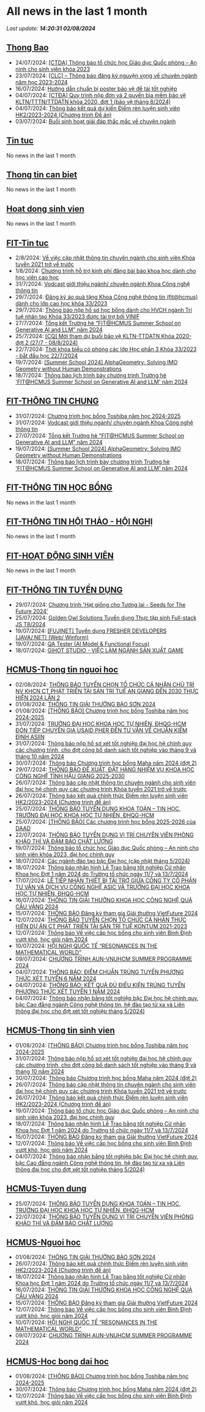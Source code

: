 # All news in the last 1 month 
_Last update: **14:20:31 02/08/2024**_
## [Thong Bao](https://www.ctda.hcmus.edu.vn/vi/thong-bao/)
* 24/07/2024: [[CTDA] Thông báo tổ chức học Giáo dục Quốc phòng – An ninh cho sinh viên khóa 2023](https://www.ctda.hcmus.edu.vn/vi/2024/07/thong-bao-to-chuc-hoc-giao-duc-quoc-phong-an-ninh-cho-sinh-vien-khoa-2023/)
* 23/07/2024: [[CLC] – Thông báo đăng ký nguyện vọng về chuyên ngành năm học 2023-2024](https://www.ctda.hcmus.edu.vn/vi/2024/07/clc-thong-bao-dang-ky-nguyen-vong-ve-chuyen-nganh-nam-hoc-2023-2024/)
* 16/07/2024: [Hướng dẫn chuẩn bị poster bảo vệ đề tài tốt nghiệp](https://www.ctda.hcmus.edu.vn/vi/2024/07/huong-dan-chuan-bi-poster-bao-ve-de-tai-tot-nghiep/)
* 04/07/2024: [[CTĐA] Quy trình nộp đơn và 2 quyển bìa mềm bảo vệ KLTN/TTTN/TTDATN khóa 2020, đợt 1 (bảo vệ tháng 8/2024)](https://www.ctda.hcmus.edu.vn/vi/2024/07/ctda-quy-trinh-nop-don-va-2-quyen-bia-mem-bao-ve-kltn-tttn-ttdatn-khoa-2020-dot-1-bao-ve-thang-8-2024/)
* 04/07/2024: [Thông báo kết quả dự kiến Điểm rèn luyện sinh viên HK2/2023-2024 (Chương trình Đề án)](https://www.ctda.hcmus.edu.vn/vi/2024/07/thong-bao-ket-qua-du-kien-diem-ren-luyen-sinh-vien-hk2-2023-2024-chuong-trinh-de-an/)
* 03/07/2024: [Buổi sinh hoạt giải đáp thắc mắc về chuyên ngành](https://www.ctda.hcmus.edu.vn/vi/2024/07/buoi-sinh-hoat-giai-dap-thac-mac-ve-chuyen-nganh/)
## [Tin tuc](https://www.ctda.hcmus.edu.vn/vi/tin-tuc/)
No news in the last 1 month
## [Thong tin can biet](https://www.ctda.hcmus.edu.vn/vi/goc-sinh-vien/thong-tin-can-biet/)
No news in the last 1 month
## [Hoat dong sinh vien](https://www.ctda.hcmus.edu.vn/vi/goc-sinh-vien/hoat-dong-sinh-vien/)
No news in the last 1 month
## [FIT-Tin tuc](https://www.fit.hcmus.edu.vn/vn/Default.aspx?tabid=36)
* 2/8/2024: [Về việc cập nhật thông tin chuyên ngành cho sinh viên Khóa tuyển 2021 trở về trước](https://www.fit.hcmus.edu.vn/vn/Default.aspx?tabid=292&newsid=16306)
* 1/8/2024: [Chương trình hỗ trợ kinh phí đăng bài báo khoa học dành cho học viên cao học](https://www.fit.hcmus.edu.vn/vn/Default.aspx?tabid=292&newsid=16305)
* 31/7/2024: [Vodcast giới thiệu ngành/ chuyên ngành Khoa Công nghệ thông tin](https://www.fit.hcmus.edu.vn/vn/Default.aspx?tabid=292&newsid=16303)
* 29/7/2024: [Đăng ký áo quà tặng Khoa Công nghệ thông tin (fit@hcmus) dành cho lớp cao học khóa 33/2023](https://www.fit.hcmus.edu.vn/vn/Default.aspx?tabid=292&newsid=16302)
* 29/7/2024: [Thông báo nộp hồ sơ học bổng dành cho HVCH ngành Trí tuệ nhân tạo Khóa 33/2023 được tài trợ bởi VINIF](https://www.fit.hcmus.edu.vn/vn/Default.aspx?tabid=292&newsid=16301)
* 27/7/2024: [Tổng kết Trường hè “FIT@HCMUS Summer School on Generative AI and LLM” năm 2024](https://www.fit.hcmus.edu.vn/vn/Default.aspx?tabid=292&newsid=16299)
* 25/7/2024: [[CQ] Mời tham dự buổi bảo vệ KLTN-TTDATN Khóa 2020- đợt 2 (27/7 - 08/8/2024)](https://www.fit.hcmus.edu.vn/vn/Default.aspx?tabid=292&newsid=16296)
* 22/7/2024: [Thời khóa biểu có phòng các lớp Học phần 3 Khóa 33/2023 - bắt đầu học 22/7/2024](https://www.fit.hcmus.edu.vn/vn/Default.aspx?tabid=292&newsid=16293)
* 19/7/2024: [[Summer School 2024] AlphaGeometry: Solving IMO Geometry without Human Demonstrations](https://www.fit.hcmus.edu.vn/vn/Default.aspx?tabid=292&newsid=16291)
* 18/7/2024: [Thông báo lịch trình bày chương trình Trường hè 'FIT@HCMUS Summer School on Generative AI and LLM' năm 2024](https://www.fit.hcmus.edu.vn/vn/Default.aspx?tabid=292&newsid=16288)
## [FIT-THÔNG TIN CHUNG](https://www.fit.hcmus.edu.vn/vn/Default.aspx?tabid=53)
* 31/07/2024: [Chương trình học bổng Toshiba năm học 2024-2025](https://www.fit.hcmus.edu.vn/vn/Default.aspx?tabid=292&newsid=16304)
* 31/07/2024: [Vodcast giới thiệu ngành/ chuyên ngành Khoa Công nghệ thông tin](https://www.fit.hcmus.edu.vn/vn/Default.aspx?tabid=292&newsid=16303)
* 27/07/2024: [Tổng kết Trường hè “FIT@HCMUS Summer School on Generative AI and LLM” năm 2024](https://www.fit.hcmus.edu.vn/vn/Default.aspx?tabid=292&newsid=16299)
* 19/07/2024: [[Summer School 2024] AlphaGeometry: Solving IMO Geometry without Human Demonstrations](https://www.fit.hcmus.edu.vn/vn/Default.aspx?tabid=292&newsid=16291)
* 18/07/2024: [Thông báo lịch trình bày chương trình Trường hè 'FIT@HCMUS Summer School on Generative AI and LLM' năm 2024](https://www.fit.hcmus.edu.vn/vn/Default.aspx?tabid=292&newsid=16288)
## [FIT-THÔNG TIN HỌC BỔNG](https://www.fit.hcmus.edu.vn/vn/Default.aspx?tabid=53)
No news in the last 1 month
## [FIT-THÔNG TIN HỘI THẢO - HỘI NGHỊ](https://www.fit.hcmus.edu.vn/vn/Default.aspx?tabid=53)
No news in the last 1 month
## [FIT-HOẠT ĐỘNG SINH VIÊN](https://www.fit.hcmus.edu.vn/vn/Default.aspx?tabid=53)
No news in the last 1 month
## [FIT-THÔNG TIN TUYỂN DỤNG](https://www.fit.hcmus.edu.vn/vn/Default.aspx?tabid=53)
* 29/07/2024: [Chương trình 'Hạt giống cho Tương lai - Seeds for The Future 2024'](https://www.fit.hcmus.edu.vn/vn/Default.aspx?tabid=292&newsid=16300)
* 25/07/2024: [Golden Owl Solutions Tuyển dụng Thực tập sinh Full-stack JS T8/2024](https://www.fit.hcmus.edu.vn/vn/Default.aspx?tabid=292&newsid=16297)
* 19/07/2024: [[FUJINET] Tuyển dụng FRESHER DEVELOPERS (JAVA/.NET) (Web/ Winform)](https://www.fit.hcmus.edu.vn/vn/Default.aspx?tabid=292&newsid=16292)
* 19/07/2024: [QA Tester (AI Model & Functional Focus)](https://www.fit.hcmus.edu.vn/vn/Default.aspx?tabid=292&newsid=16290)
* 18/07/2024: [GIHOT STUDIO - VIỆC LÀM NGÀNH SẢN XUẤT GAME](https://www.fit.hcmus.edu.vn/vn/Default.aspx?tabid=292&newsid=16286)
## [HCMUS-Thong tin nguoi hoc](https://hcmus.edu.vn/thong-tin-danh-cho-nguoi-hoc/)
* 02/08/2024: [THÔNG BÁO TUYỂN CHỌN TỔ CHỨC CÁ NHÂN CHỦ TRÌ NV KHCN CT PHÁT TRIỂN TÀI SẢN TRÍ TUỆ AN GIANG ĐẾN 2030 THỰC HIỆN 2024 LẦN 2](https://hcmus.edu.vn/thong-bao-tuyen-chon-to-chuc-ca-nhan-chu-tri-nv-khcn-ct-phat-trien-tai-san-tri-tue-an-giang-den-2030-thuc-hien-2024-lan-2/)
* 01/08/2024: [THÔNG TIN GIẢI THƯỞNG BẢO SƠN 2024](https://hcmus.edu.vn/thong-tin-giai-thuong-bao-son-2024/)
* 01/08/2024: [[THÔNG BÁO] Chương trình học bổng Toshiba năm học 2024-2025](https://hcmus.edu.vn/thong-bao-chuong-trinh-hoc-bong-toshiba-nam-hoc-2024-2025/)
* 31/07/2024: [TRƯỜNG ĐẠI HỌC KHOA HỌC TỰ NHIÊN, ĐHQG-HCM ĐÓN TIẾP CHUYÊN GIA USAID PHER ĐẾN TƯ VẤN VỀ CHUẨN KIỂM ĐỊNH ASIIN](https://hcmus.edu.vn/truong-dai-hoc-khoa-hoc-tu-nhien-dhqg-hcm-don-tiep-chuyen-gia-usaid-pher-den-tu-van-ve-chuan-kiem-dinh-asiin/)
* 31/07/2024: [Thông báo nộp hồ sơ xét tốt nghiệp đại học hệ chính quy các chương trình, cho đợt công bố danh sách tốt nghiệp vào tháng 9 và tháng 10 năm 2024](https://hcmus.edu.vn/thong-bao-nop-ho-so-xet-tot-nghiep-dai-hoc-he-chinh-quy-cac-chuong-trinh-cho-dot-cong-bo-danh-sach-tot-nghiep-vao-thang-9-va-thang-10-nam-2024/)
* 30/07/2024: [Thông báo Chương trình học bổng Maha năm 2024 (đợt 2)](https://hcmus.edu.vn/thong-bao-chuong-trinh-hoc-bong-maha-nam-2024-dot-2/)
* 29/07/2024: [THÔNG BÁO ĐỀ XUẤT, ĐẶT HÀNG NHIỆM VỤ KHOA HỌC CÔNG NGHỆ TỈNH HẬU GIANG 2025-2030](https://hcmus.edu.vn/thong-bao-de-xuat-dat-hang-nhiem-vu-khoa-hoc-cong-nghe-tinh-hau-giang-2025-2030/)
* 26/07/2024: [Thông báo cập nhật thông tin chuyên ngành cho sinh viên đại học hệ chính quy các chương trình Khóa tuyển 2021 trở về trước](https://hcmus.edu.vn/thong-bao-cap-nhat-thong-tin-chuyen-nganh-cho-sinh-vien-dai-hoc-he-chinh-quy-cac-chuong-trinh-khoa-tuyen-2021-tro-ve-truoc/)
* 26/07/2024: [Thông báo kết quả chính thức Điểm rèn luyện sinh viên HK2/2023-2024 (Chương trình đề án)](https://hcmus.edu.vn/thong-bao-ket-qua-chinh-thuc-diem-ren-luyen-sinh-vien-hk2-2023-2024-ctda/)
* 25/07/2024: [THÔNG BÁO TUYỂN DỤNG KHOA TOÁN – TIN HỌC, TRƯỜNG ĐẠI HỌC KHOA HỌC TỰ NHIÊN, ĐHQG-HCM](https://hcmus.edu.vn/thong-bao-tuyen-dung-khoa-toan-tin-hoc-truong-dai-hoc-khoa-hoc-tu-nhien-dhqg-hcm/)
* 25/07/2024: [[THÔNG BÁO] Các chương trình học bổng 2025-2026 của DAAD](https://hcmus.edu.vn/thong-bao-cac-chuong-trinh-hoc-bong-2025-2026-cua-daad/)
* 22/07/2024: [THÔNG BÁO TUYỂN DỤNG VỊ TRÍ CHUYÊN VIÊN PHÒNG KHẢO THÍ VÀ ĐẢM BẢO CHẤT LƯỢNG](https://hcmus.edu.vn/thong-bao-tuyen-dung-vi-tri-chuyen-vien-phong-khao-thi-va-dam-bao-chat-luong/)
* 19/07/2024: [Thông báo tổ chức học Giáo dục Quốc phòng – An ninh cho sinh viên khóa 2023, đại học chính quy](https://hcmus.edu.vn/thong-bao-to-chuc-hoc-giao-duc-quoc-phong-an-ninh-cho-sinh-vien-khoa-2023-dai-hoc-chinh-quy/)
* 18/07/2024: [Các ngành đào tạo bậc Đại học (cập nhật tháng 5/2024)](https://hcmus.edu.vn/cac-nganh-dao-tao-bac-dai-hoc/)
* 18/07/2024: [Thông báo nhận hình Lễ Trao bằng tốt nghiệp Cử nhân Khoa học Đợt 1 năm 2024 do Trường tổ chức ngày 11/7 và 13/7/2024](https://hcmus.edu.vn/thong-bao-nhan-hinh-le-trao-bang-tot-nghiep-cu-nhan-khoa-hoc-nam-dot-1-nam-2024-do-truong-to-chuc-ngay-11-7-va-13-7-2024/)
* 17/07/2024: [LỄ TIẾP NHẬN THIẾT BỊ TÀI TRỢ GIỮA CÔNG TY CỔ PHẦN TƯ VẤN VÀ DỊCH VỤ CÔNG NGHỆ ASIC VÀ TRƯỜNG ĐẠI HỌC KHOA HỌC TỰ NHIÊN, ĐHQG-HCM](https://hcmus.edu.vn/le-tiep-nhan-thiet-bi-tai-tro-giua-cong-ty-co-phan-tu-van-va-dich-vu-cong-nghe-asic-va-truong-dai-hoc-khoa-hoc-tu-nhien-dhqg-hcm/)
* 16/07/2024: [THÔNG TIN GIẢI THƯỞNG KHOA HỌC CÔNG NGHỆ QUẢ CẦU VÀNG 2024](https://hcmus.edu.vn/thong-tin-giai-thuong-khoa-hoc-cong-nghe-qua-cau-vang-2024/)
* 15/07/2024: [THÔNG BÁO Đăng ký tham gia Giải thưởng VietFuture 2024](https://hcmus.edu.vn/thong-bao-dang-ky-tham-gia-giai-thuong-vietfuture-2024/)
* 12/07/2024: [THÔNG BÁO TUYỂN CHỌN TỔ CHỨC CÁ NHÂN THỰC HIỆN DỰ ÁN CT PHÁT TRIỂN TÀI SẢN TRÍ TUỆ KONTUM 2021-2023](https://hcmus.edu.vn/thong-bao-tuyen-chon-to-chuc-ca-nhan-thuc-hien-du-an-ct-phat-trien-tai-san-tri-tue-kontum-2021-2023/)
* 12/07/2024: [Thông báo Về việc cấp học bổng cho sinh viên Bình Định vượt khó, học giỏi năm 2024](https://hcmus.edu.vn/thong-bao-ve-viec-cap-hoc-bong-cho-sinh-vien-binh-dinh-vuot-kho-hoc-gioi-nam-2024/)
* 10/07/2024: [HỘI NGHỊ QUỐC TẾ “RESONANCES IN THE MATHEMATICAL WORLD”](https://hcmus.edu.vn/hoi-nghi-quoc-te-resonances-in-the-mathematical-world/)
* 09/07/2024: [CHƯƠNG TRÌNH AUN-VNUHCM SUMMER PROGRAMME 2024](https://hcmus.edu.vn/chuong-trinh-aun-vnuhcm-summer-programme-2024/)
* 04/07/2024: [THÔNG BÁO: ĐIỂM CHUẨN TRÚNG TUYỂN PHƯƠNG THỨC XÉT TUYỂN 6 NĂM 2024](https://hcmus.edu.vn/thong-bao-diem-chuan-trung-tuyen-phuong-thuc-xet-tuyen-6-nam-2024/)
* 04/07/2024: [THÔNG BÁO: KẾT QUẢ ĐỦ ĐIỀU KIỆN TRÚNG TUYỂN PHƯƠNG THỨC XÉT TUYỂN 1 NĂM 2024](https://hcmus.edu.vn/thong-bao-ket-qua-du-dieu-kien-trung-tuyen-phuong-thuc-xet-tuyen-1-nam-2024/)
* 04/07/2024: [Thông báo nhận bằng tốt nghiệp bậc Đại học hệ chính quy, bậc Cao đẳng ngành Công nghệ thông tin, hệ đào tạo từ xa và Liên thông đại học cho đợt xét tốt nghiệp tháng 5/2024)](https://hcmus.edu.vn/thong-bao-nhan-bang-tot-nghiep-bac-dai-hoc-he-chinh-quy-bac-cao-dang-nganh-cong-nghe-thong-tin-he-dao-tao-tu-xa-va-lien-thong-dai-hoc-cho-dot-xet-tot-nghiep-thang-5-2024/)
## [HCMUS-Thong tin sinh vien](https://hcmus.edu.vn/category/dao-tao/dai-hoc/thong-tin-danh-cho-sinh-vien/)
* 01/08/2024: [[THÔNG BÁO] Chương trình học bổng Toshiba năm học 2024-2025](https://hcmus.edu.vn/thong-bao-chuong-trinh-hoc-bong-toshiba-nam-hoc-2024-2025/)
* 31/07/2024: [Thông báo nộp hồ sơ xét tốt nghiệp đại học hệ chính quy các chương trình, cho đợt công bố danh sách tốt nghiệp vào tháng 9 và tháng 10 năm 2024](https://hcmus.edu.vn/thong-bao-nop-ho-so-xet-tot-nghiep-dai-hoc-he-chinh-quy-cac-chuong-trinh-cho-dot-cong-bo-danh-sach-tot-nghiep-vao-thang-9-va-thang-10-nam-2024/)
* 30/07/2024: [Thông báo Chương trình học bổng Maha năm 2024 (đợt 2)](https://hcmus.edu.vn/thong-bao-chuong-trinh-hoc-bong-maha-nam-2024-dot-2/)
* 26/07/2024: [Thông báo cập nhật thông tin chuyên ngành cho sinh viên đại học hệ chính quy các chương trình Khóa tuyển 2021 trở về trước](https://hcmus.edu.vn/thong-bao-cap-nhat-thong-tin-chuyen-nganh-cho-sinh-vien-dai-hoc-he-chinh-quy-cac-chuong-trinh-khoa-tuyen-2021-tro-ve-truoc/)
* 26/07/2024: [Thông báo kết quả chính thức Điểm rèn luyện sinh viên HK2/2023-2024 (Chương trình đề án)](https://hcmus.edu.vn/thong-bao-ket-qua-chinh-thuc-diem-ren-luyen-sinh-vien-hk2-2023-2024-ctda/)
* 19/07/2024: [Thông báo tổ chức học Giáo dục Quốc phòng – An ninh cho sinh viên khóa 2023, đại học chính quy](https://hcmus.edu.vn/thong-bao-to-chuc-hoc-giao-duc-quoc-phong-an-ninh-cho-sinh-vien-khoa-2023-dai-hoc-chinh-quy/)
* 18/07/2024: [Thông báo nhận hình Lễ Trao bằng tốt nghiệp Cử nhân Khoa học Đợt 1 năm 2024 do Trường tổ chức ngày 11/7 và 13/7/2024](https://hcmus.edu.vn/thong-bao-nhan-hinh-le-trao-bang-tot-nghiep-cu-nhan-khoa-hoc-nam-dot-1-nam-2024-do-truong-to-chuc-ngay-11-7-va-13-7-2024/)
* 15/07/2024: [THÔNG BÁO Đăng ký tham gia Giải thưởng VietFuture 2024](https://hcmus.edu.vn/thong-bao-dang-ky-tham-gia-giai-thuong-vietfuture-2024/)
* 12/07/2024: [Thông báo Về việc cấp học bổng cho sinh viên Bình Định vượt khó, học giỏi năm 2024](https://hcmus.edu.vn/thong-bao-ve-viec-cap-hoc-bong-cho-sinh-vien-binh-dinh-vuot-kho-hoc-gioi-nam-2024/)
* 04/07/2024: [Thông báo nhận bằng tốt nghiệp bậc Đại học hệ chính quy, bậc Cao đẳng ngành Công nghệ thông tin, hệ đào tạo từ xa và Liên thông đại học cho đợt xét tốt nghiệp tháng 5/2024)](https://hcmus.edu.vn/thong-bao-nhan-bang-tot-nghiep-bac-dai-hoc-he-chinh-quy-bac-cao-dang-nganh-cong-nghe-thong-tin-he-dao-tao-tu-xa-va-lien-thong-dai-hoc-cho-dot-xet-tot-nghiep-thang-5-2024/)
## [HCMUS-Tuyen dung](https://hcmus.edu.vn/category/tuyen-dung-viec-lam/)
* 25/07/2024: [THÔNG BÁO TUYỂN DỤNG KHOA TOÁN – TIN HỌC, TRƯỜNG ĐẠI HỌC KHOA HỌC TỰ NHIÊN, ĐHQG-HCM](https://hcmus.edu.vn/thong-bao-tuyen-dung-khoa-toan-tin-hoc-truong-dai-hoc-khoa-hoc-tu-nhien-dhqg-hcm/)
* 22/07/2024: [THÔNG BÁO TUYỂN DỤNG VỊ TRÍ CHUYÊN VIÊN PHÒNG KHẢO THÍ VÀ ĐẢM BẢO CHẤT LƯỢNG](https://hcmus.edu.vn/thong-bao-tuyen-dung-vi-tri-chuyen-vien-phong-khao-thi-va-dam-bao-chat-luong/)
## [HCMUS-Nguoi hoc](https://hcmus.edu.vn/category/nguoi-hoc/)
* 01/08/2024: [THÔNG TIN GIẢI THƯỞNG BẢO SƠN 2024](https://hcmus.edu.vn/thong-tin-giai-thuong-bao-son-2024/)
* 26/07/2024: [Thông báo kết quả chính thức Điểm rèn luyện sinh viên HK2/2023-2024 (Chương trình đề án)](https://hcmus.edu.vn/thong-bao-ket-qua-chinh-thuc-diem-ren-luyen-sinh-vien-hk2-2023-2024-ctda/)
* 18/07/2024: [Thông báo nhận hình Lễ Trao bằng tốt nghiệp Cử nhân Khoa học Đợt 1 năm 2024 do Trường tổ chức ngày 11/7 và 13/7/2024](https://hcmus.edu.vn/thong-bao-nhan-hinh-le-trao-bang-tot-nghiep-cu-nhan-khoa-hoc-nam-dot-1-nam-2024-do-truong-to-chuc-ngay-11-7-va-13-7-2024/)
* 16/07/2024: [THÔNG TIN GIẢI THƯỞNG KHOA HỌC CÔNG NGHỆ QUẢ CẦU VÀNG 2024](https://hcmus.edu.vn/thong-tin-giai-thuong-khoa-hoc-cong-nghe-qua-cau-vang-2024/)
* 15/07/2024: [THÔNG BÁO Đăng ký tham gia Giải thưởng VietFuture 2024](https://hcmus.edu.vn/thong-bao-dang-ky-tham-gia-giai-thuong-vietfuture-2024/)
* 12/07/2024: [Thông báo Về việc cấp học bổng cho sinh viên Bình Định vượt khó, học giỏi năm 2024](https://hcmus.edu.vn/thong-bao-ve-viec-cap-hoc-bong-cho-sinh-vien-binh-dinh-vuot-kho-hoc-gioi-nam-2024/)
* 10/07/2024: [HỘI NGHỊ QUỐC TẾ “RESONANCES IN THE MATHEMATICAL WORLD”](https://hcmus.edu.vn/hoi-nghi-quoc-te-resonances-in-the-mathematical-world/)
* 09/07/2024: [CHƯƠNG TRÌNH AUN-VNUHCM SUMMER PROGRAMME 2024](https://hcmus.edu.vn/chuong-trinh-aun-vnuhcm-summer-programme-2024/)
## [HCMUS-Hoc bong dai hoc](https://hcmus.edu.vn/category/dao-tao/dai-hoc/hoc-bong-dai-hoc/)
* 01/08/2024: [[THÔNG BÁO] Chương trình học bổng Toshiba năm học 2024-2025](https://hcmus.edu.vn/thong-bao-chuong-trinh-hoc-bong-toshiba-nam-hoc-2024-2025/)
* 30/07/2024: [Thông báo Chương trình học bổng Maha năm 2024 (đợt 2)](https://hcmus.edu.vn/thong-bao-chuong-trinh-hoc-bong-maha-nam-2024-dot-2/)
* 12/07/2024: [Thông báo Về việc cấp học bổng cho sinh viên Bình Định vượt khó, học giỏi năm 2024](https://hcmus.edu.vn/thong-bao-ve-viec-cap-hoc-bong-cho-sinh-vien-binh-dinh-vuot-kho-hoc-gioi-nam-2024/)
